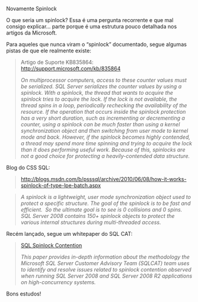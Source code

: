 <a link='https://blogs.msdn.microsoft.com/fcatae/2011/07/04/novamente-spinlock/'>Novamente Spinlock</a>
<p>O que seria um spinlock? Essa é uma pergunta recorrente e que mal consigo explicar… parte porque é uma estrutura pouco detalhada nos artigos da Microsoft.</p>  <p>Para aqueles que nunca viram o “spinlock” documentado, segue algumas pistas de que ele realmente existe:</p>  <blockquote>   <p>Artigo de Suporte KB835864: <a title="http://support.microsoft.com/kb/835864" href="http://support.microsoft.com/kb/835864">http://support.microsoft.com/kb/835864</a></p>    <p><em>On multiprocessor computers, access to these counter values must be serialized. SQL Server serializes the counter values by using a spinlock. With a spinlock, the thread that wants to acquire the spinlock tries to acquire the lock. If the lock is not available, the thread spins in a loop, periodically rechecking the availability of the resource. If the operation that occurs inside the spinlock protection has a very short duration, such as incrementing or decrementing a counter, using a spinlock can be much faster than using a kernel synchronization object and then switching from user mode to kernel mode and back. However, if the spinlock becomes highly contended, a thread may spend more time spinning and trying to acquire the lock than it does performing useful work. Because of this, spinlocks are not a good choice for protecting a heavily-contended data structure.</em> </p> </blockquote>  <p>Blog do CSS SQL:</p>  <blockquote>   <p><a title="http://blogs.msdn.com/b/psssql/archive/2010/06/08/how-it-works-spinlock-of-type-lpe-batch.aspx" href="http://blogs.msdn.com/b/psssql/archive/2010/06/08/how-it-works-spinlock-of-type-lpe-batch.aspx">http://blogs.msdn.com/b/psssql/archive/2010/06/08/how-it-works-spinlock-of-type-lpe-batch.aspx</a></p> </blockquote>  <blockquote>   <p><em>A spinlock is a lightweight, user mode synchronization object used to protect a specific structure. The goal of the spinlock is to be fast and efficient.&#160; So the ultimate goal is to see is 0 collisions and 0 spins.&#160; SQL Server 2008 contains 150+ spinlock objects to protect the various internal structures during multi-threaded access.</em></p> </blockquote>  <p>Recém lançado, segue um whitepaper do SQL CAT: </p>  <blockquote>   <p><a href="http://download.microsoft.com/download/D/A/A/DAAD63AF-B06F-4F29-AF1D-68A78102ABF4/SQLServerSpinlockContention.pdf" target="_blank">SQL Spinlock Contention</a></p>    <p><em>This paper provides in-depth information about the methodology the Microsoft SQL Server Customer Advisory Team (SQLCAT) team uses to identify and resolve issues related to spinlock contention observed when running SQL Server 2008 and SQL Server 2008 R2 applications on high-concurrency systems.</em></p> </blockquote>  <p>Bons estudos!</p>
